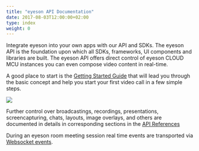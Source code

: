 ```yaml
---
title: "eyeson API Documentation"
date: 2017-08-03T12:00:00+02:00
type: index
weight: 0
---
```


Integrate eyeson into your own apps with our API and SDKs.  The eyeson API is
the foundation upon which all SDKs, frameworks, UI components and libraries
are built. The eyeson API offers direct control of eyeson CLOUD MCU instances
you can even compose video content in real-time.

A good place to start is the [Getting Started Guide](getting-started/) that
will lead you through the basic concept and help you start your first video
call in a few simple steps.

![](https://eyeson-team.github.io/api/images/introduction.gif)

Further control over broadcastings, recordings, presentations, screencapturing,
chats, layouts, image overlays, and others are documented in details in corresponding sections in the [API References](api-reference/)

During an eyeson room meeting session real time events are transported via
[Websocket events](websocket-events/).
